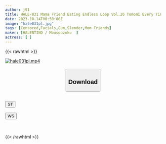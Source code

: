 ```yaml
---
author: j91
title: HALE-031 Mama Friend Eating Endless Loop Vol.26 Tomomi Every Time I Move To Tokyo...I Can't Get Rid Of My Cheating Habit
date: 2023-10-14T00:50:00Z
image: "hale031pl.jpg"
tags: [Censored,Facials,Cum,Slender,Mom Friends]
maker: [HALENTINO / Mousouzoku  ]
actress: [ ]
---
```



{{< rawhtml >}}

<div class="video" data-videoid="dOPYwy2az6FkaWl">
    <a href="javascript:;">
        <img src="https://my.j91.asia/posts/hale031pl/hale031pl.jpg" width="WIDTH" height="HEIGHT" alt="hale031pl.mp4" loading="lazy">
    </a>
</div>

<script type="text/javascript" src="https://j91.asia/asset/on-demand-st.js"></script>

<br>
  <link rel="stylesheet" href="https://j91.asia/asset/bs5.css">
  
  <center>
  <button class="btn btn-primary" type="button" data-bs-toggle="collapse" data-bs-target=".multi-collapse" aria-expanded="false" aria-controls="multiCollapseExample1 multiCollapseExample2"><h2>Download</h2></button></center>
</p>
<div class="row">
  <div class="col">
    <div class="collapse multi-collapse" id="multiCollapseExample1">
      <div class="card card-body">
	      	      <br>
<div class="buttons">  
<a href="https://streamtape.to/v/dOPYwy2az6FkaWl"><button class="btn-hover color-3"><i class="fa fa-download"></i> ST</button></a></div>
    </div>
  </div>
</div>
  <div class="col">
    <div class="collapse multi-collapse" id="multiCollapseExample2">
      <div class="card card-body">
	      <br>
<div class="buttons">
    <a href="https://wolfstream.tv/hfjj1kv5ixig"><button class="btn-hover color-9"><i class="fa fa-download"></i> WS</button></a></div>
<br><br>
      </div>
    </div>
  </div>
</div>

{{< /rawhtml >}}